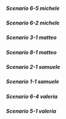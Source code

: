 
##### Scenario 6-5 michele
##### Scenario 6-2 michele
##### Scenario 3-1 matteo
##### Scenario 8-1 matteo
##### Scenario 2-1 samuele
##### Scenario 1-1 samuele
##### Scenario 6-4 valeria
##### Scenario 5-1 valeria